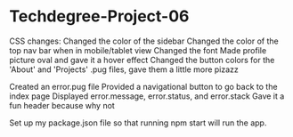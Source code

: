 # Techdegree-Project-06

CSS changes:
  Changed the color of the sidebar
  Changed the color of the top nav bar when in mobile/tablet view
  Changed the font
  Made profile picture oval and gave it a hover effect
  Changed the button colors for the 'About' and 'Projects' .pug files, gave them a little more pizazz
  
Created an error.pug file
  Provided a navigational button to go back to the index page
  Displayed error.message, error.status, and error.stack
  Gave it a fun header because why not
  
Set up my package.json file so that running npm start will run the app.
  
